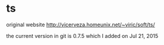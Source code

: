 # ts

original website http://vicerveza.homeunix.net/~viric/soft/ts/

the current version in git is 0.7.5 which I added on Jul 21, 2015
